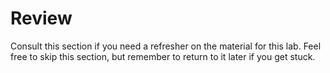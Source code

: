 # Review

Consult this section if you need a refresher on the material for this lab. Feel free to skip this section, but remember to return to it later if you get stuck.
